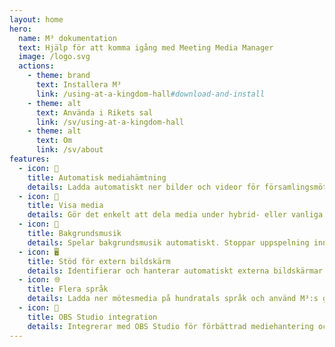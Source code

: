 ```yaml
---
layout: home
hero:
  name: M³ dokumentation
  text: Hjälp för att komma igång med Meeting Media Manager
  image: /logo.svg
  actions:
    - theme: brand
      text: Installera M³
      link: /using-at-a-kingdom-hall#download-and-install
    - theme: alt
      text: Använda i Rikets sal
      link: /sv/using-at-a-kingdom-hall
    - theme: alt
      text: Om
      link: /sv/about
features:
  - icon: 🚀
    title: Automatisk mediahämtning
    details: Ladda automatiskt ner bilder och videor för församlingsmöten på alla språk som finns på Jehovas vittnens officiella hemsida.
  - icon: 🎦
    title: Visa media
    details: Gör det enkelt att dela media under hybrid- eller vanliga möten.
  - icon: 🎵
    title: Bakgrundsmusik
    details: Spelar bakgrundsmusik automatiskt. Stoppar uppspelning innan mötet börjar. Bakgrundsmusik kan startas om med ett klick efter mötet.
  - icon: 🖥️
    title: Stöd för extern bildskärm
    details: Identifierar och hanterar automatiskt externa bildskärmar för smidiga mediepresentationer.
  - icon: 🌐
    title: Flera språk
    details: Ladda ner mötesmedia på hundratals språk och använd M³:s gränssnitt i något av de många tillgängliga språken.
  - icon: 🧩
    title: OBS Studio integration
    details: Integrerar med OBS Studio för förbättrad mediehantering och presentationer.
---
```


